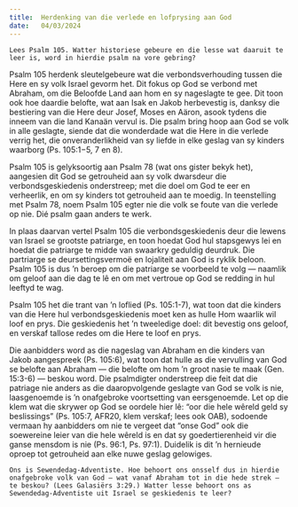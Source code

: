 ```yaml
---
title:  Herdenking van die verlede en lofprysing aan God
date:   04/03/2024
---
```


`Lees Psalm 105. Watter historiese gebeure en die lesse wat daaruit te leer is, word in hierdie psalm na vore gebring?`

Psalm 105 herdenk sleutelgebeure wat die verbondsverhouding tussen die Here en sy volk Israel gevorm het. Dit fokus op God se verbond met Abraham, om die Beloofde Land aan hom en sy nageslagte te gee. Dit toon ook hoe daardie belofte, wat aan Isak en Jakob herbevestig is, danksy die bestiering van die Here deur Josef, Moses en Aäron, asook tydens die inneem van die land Kanaän vervul is. Die psalm bring hoop aan God se volk in alle geslagte, siende dat die wonderdade wat die Here in die verlede verrig het, die onveranderlikheid van sy liefde in elke geslag van sy kinders waarborg (Ps. 105:1−5, 7 en 8).

Psalm 105 is gelyksoortig aan Psalm 78 (wat ons gister bekyk het), aangesien dit God se getrouheid aan sy volk dwarsdeur die verbondsgeskiedenis onderstreep; met die doel om God te eer en verheerlik, en om sy kinders tot getrouheid aan te moedig. In teenstelling met Psalm 78, noem Psalm 105 egter nie die volk se foute van die verlede op nie. Dié psalm gaan anders te werk.

In plaas daarvan vertel Psalm 105 die verbondsgeskiedenis deur die lewens van Israel se grootste patriarge, en toon hoedat God hul stapsgewys lei en hoedat die patriarge te midde van swaarkry geduldig deurdruk. Die partriarge se deursettingsvermoë en lojaliteit aan God is ryklik beloon. Psalm 105 is dus ’n beroep om die patriarge se voorbeeld te volg — naamlik om geloof aan die dag te lê en om met vertroue op God se redding in hul leeftyd te wag.

Psalm 105 het die trant van ’n loflied (Ps. 105:1-7), wat toon dat die kinders van die Here hul verbondsgeskiedenis moet ken as hulle Hom waarlik wil loof en prys. Die geskiedenis het ’n tweeledige doel: dit bevestig ons geloof, en verskaf tallose redes om die Here te loof en prys.

Die aanbidders word as die nageslag van Abraham en die kinders van Jakob aangespreek (Ps. 105:6), wat toon dat hulle as die vervulling van God se belofte aan Abraham — die belofte om hom ’n groot nasie te maak (Gen. 15:3-6) — beskou word. Die psalmdigter onderstreep die feit dat die patriage nie anders as die daaropvolgende geslagte van God se volk is nie, laasgenoemde is ’n onafgebroke voortsetting van eersgenoemde. Let op die klem wat die skrywer op God se oordele hier lê: “oor die hele wêreld geld sy beslissings” (Ps. 105:7, AFR20, klem verskaf; lees ook OAB), sodoende vermaan hy aanbidders om nie te vergeet dat “onse God” ook die soewereine leier van die hele wêreld is en dat sy goedertierenheid vir die ganse mensdom is nie (Ps. 96:1, Ps. 97:1). Duidelik is dit ’n hernieude oproep tot getrouheid aan elke nuwe geslag gelowiges.

`Ons is Sewendedag-Adventiste. Hoe behoort ons onsself dus in hierdie onafgebroke volk van God — wat vanaf Abraham tot in die hede strek — te beskou? (Lees Galasiërs 3:29.) Watter lesse behoort ons as Sewendedag-Adventiste uit Israel se geskiedenis te leer?`